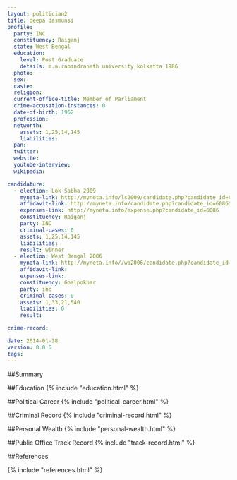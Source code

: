 ```yaml
---
layout: politician2
title: deepa dasmunsi
profile: 
  party: INC
  constituency: Raiganj
  state: West Bengal
  education: 
    level: Post Graduate
    details: m.a.rabindranath university kolkatta 1986
  photo: 
  sex: 
  caste: 
  religion: 
  current-office-title: Member of Parliament
  crime-accusation-instances: 0
  date-of-birth: 1962
  profession: 
  networth: 
    assets: 1,25,14,145
    liabilities: 
  pan: 
  twitter: 
  website: 
  youtube-interview: 
  wikipedia: 

candidature: 
  - election: Lok Sabha 2009
    myneta-link: http://myneta.info/ls2009/candidate.php?candidate_id=6086
    affidavit-link: http://myneta.info/candidate.php?candidate_id=6086&scan=original
    expenses-link: http://myneta.info/expense.php?candidate_id=6086
    constituency: Raiganj 
    party: INC
    criminal-cases: 0
    assets: 1,25,14,145
    liabilities: 
    result: winner 
  - election: West Bengal 2006
    myneta-link: http://myneta.info//wb2006/candidate.php?candidate_id=523
    affidavit-link: 
    expenses-link: 
    constituency: Goalpokhar 
    party: inc
    criminal-cases: 0
    assets: 1,33,21,540
    liabilities: 0
    result:  

crime-record: 

date: 2014-01-28
version: 0.0.5
tags: 
---
```

##Summary


##Education
{% include "education.html" %}


##Political Career
{% include "political-career.html" %}


##Criminal Record
{% include "criminal-record.html" %}


##Personal Wealth
{% include "personal-wealth.html" %}


##Public Office Track Record
{% include "track-record.html" %}


##References


{% include "references.html" %}